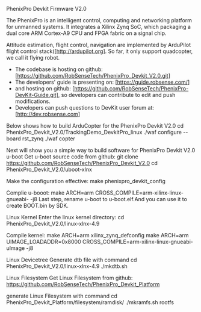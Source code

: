 PhenixPro Devkit Firmware V2.0

The PhenixPro is an intelligent control, computing and networking platform for unmanned systems. It integrates a Xilinx Zynq SoC, which packaging a dual core ARM Cortex-A9 CPU and FPGA fabric on a signal chip.

Attitude estimation, flight control, navigation are implemented by ArduPilot flight control stack([http://ardupilot.org]. So far, it only support quadcopter, we call it flying robot.

* The codebase is hosting on github: [https://github.com/RobSenseTech/PhenixPro_Devkit_V2.0.git]
* The developers' guide is presenting on: [https://guide.robsense.com/]
* and hosting on github: [https://github.com/RobSenseTech/PhenixPro-DevKit-Guide.git], so developers can contribute to edit and push modifications.
* Developers can push questions to DevKit user forum at: [http://dev.robsense.com]


Below shows how to build ArduCopter for the PhenixPro Devkit V2.0
cd PhenixPro_Devkit_V2.0/TrackingDemo_DevkitPro_linux
./waf configure --board rst_zynq
./waf copter


Next will show you a simple way to build software for PhenixPro Devkit V2.0
u-boot
Get u-boot source code from github:
git clone https://github.com/RobSenseTech/PhenixPro_Devkit_V2.0
cd PhenixPro_Devkit_V2.0/uboot-xlnx

Make the configuration effective:
make phenixpro_devkit_config

Complie u-booot:
make ARCH=arm CROSS_COMPILE=arm-xilinx-linux-gnueabi- -j8
Last step, rename u-boot to u-boot.elf.And you can use it to create BOOT.bin by SDK.

Linux Kernel
Enter the linux kernel directory:
cd PhenixPro_Devkit_V2.0/linux-xlnx-4.9

Compile kernel:
make ARCH=arm xilinx_zynq_defconfig
make ARCH=arm UIMAGE_LOADADDR=0x8000 CROSS_COMPILE=arm-xilinx-linux-gnueabi- uImage -j8

Linux Devicetree
Generate dtb file with command
cd PhenixPro_Devkit_V2.0/linux-xlnx-4.9
./mkdtb.sh

Linux Filesystem
Get Linux Filesystem from github:
https://github.com/RobSenseTech/PhenixPro_Devkit_Platform

generate Linux Filesystem with command
cd PhenixPro_Devkit_Platform/filesystem/ramdisk/
./mkramfs.sh rootfs
